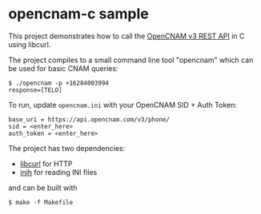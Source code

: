 # opencnam-c sample

This project demonstrates how to call the [OpenCNAM v3 REST API](https://www.opencnam.com/docs "OpenCNAM") in C using libcurl.

The project compiles to a small command line tool "opencnam" which can be used for basic CNAM queries:

```
$ ./opencnam -p +16284003994
response=[TELO]
```

To run, update `opencnam.ini` with your OpenCNAM SID + Auth Token:

```                                     
base_uri = https://api.opencnam.com/v3/phone/
sid = <enter_here>
auth_token = <enter_here>
```

The project has two dependencies:

- [libcurl](https://github.com/curl/curl "libcurl") for HTTP 
- [inih](https://github.com/benhoyt/inih "inih") for reading INI files

and can be built with 
```
$ make -f Makefile
```
